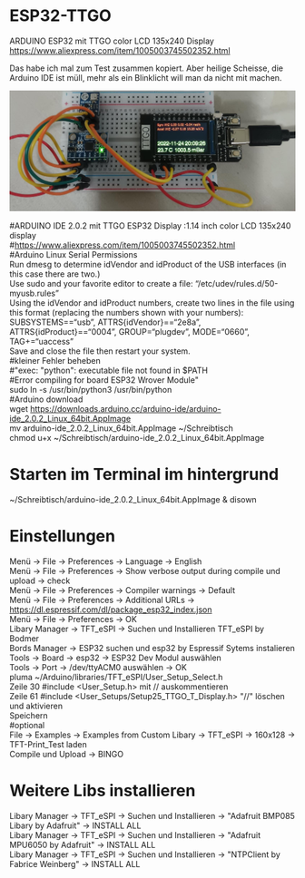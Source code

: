 # ESP32-TTGO

ARDUINO ESP32 mit TTGO color LCD 135x240 Display 
https://www.aliexpress.com/item/1005003745502352.html

Das habe ich mal zum Test zusammen kopiert. Aber heilige Scheisse, die Arduino IDE ist müll, mehr als ein Blinklicht will man da nicht mit machen.

![](FirstProjectEsp32TTGO.jpeg)

#ARDUINO IDE 2.0.2 mit TTGO ESP32 Display :1.14 inch color LCD 135x240 display <br>
#https://www.aliexpress.com/item/1005003745502352.html <br>
#Arduino Linux Serial Permissions <br>
Run dmesg to determine idVendor and idProduct of the USB interfaces (in this case there are two.) <br>
Use sudo and your favorite editor to create a file: “/etc/udev/rules.d/50-myusb.rules” <br>
Using the idVendor and idProduct numbers, create two lines in the file using this format (replacing the numbers shown with your numbers): <br>
SUBSYSTEMS==“usb”, ATTRS{idVendor}==“2e8a”, ATTRS{idProduct}==“0004”, GROUP=“plugdev”, MODE=“0660”, TAG+=“uaccess” <br>
Save and close the file then restart your system. <br>
#kleiner Fehler beheben <br>
#"exec: "python": executable file not found in $PATH <br>
#Error compiling for board ESP32 Wrover Module"  <br>
sudo ln -s /usr/bin/python3 /usr/bin/python <br>
#Arduino download <br>
wget https://downloads.arduino.cc/arduino-ide/arduino-ide_2.0.2_Linux_64bit.AppImage <br>
mv arduino-ide_2.0.2_Linux_64bit.AppImage ~/Schreibtisch <br>
chmod u+x ~/Schreibtisch/arduino-ide_2.0.2_Linux_64bit.AppImage <br>
# Starten im Terminal im hintergrund <br>
~/Schreibtisch/arduino-ide_2.0.2_Linux_64bit.AppImage & disown <br>
# Einstellungen <br>
Menü -> File -> Preferences -> Language -> English <br>
Menü -> File -> Preferences -> Show verbose output during compile und upload -> check <br>
Menü -> File -> Preferences -> Compiler warnings -> Default <br>
Menü -> File -> Preferences -> Additional URLs -> https://dl.espressif.com/dl/package_esp32_index.json <br>
Menü -> File -> Preferences -> OK <br>
Libary Manager -> TFT_eSPI -> Suchen und Installieren  TFT_eSPI by Bodmer <br>
Bords Manager -> ESP32 suchen und esp32 by Espressif Sytems instalieren <br>
Tools -> Board -> esp32 -> ESP32 Dev Modul auswählen <br>
Tools -> Port -> /dev/ttyACM0 auswählen -> OK <br>
pluma ~/Arduino/libraries/TFT_eSPI/User_Setup_Select.h <br>
Zeile 30 #include <User_Setup.h>  mit // auskommentieren <br>
Zeile 61 #include <User_Setups/Setup25_TTGO_T_Display.h> "//" löschen und aktivieren <br>
Speichern <br>
#optional <br>
File -> Examples -> Examples from Custom Libary -> TFT_eSPI -> 160x128 -> TFT-Print_Test laden <br>
Compile und Upload -> BINGO <br>
# Weitere Libs installieren <br>
Libary Manager -> TFT_eSPI -> Suchen und Installieren  -> "Adafruit BMP085 Libary by Adafruit" -> INSTALL ALL  <br>
Libary Manager -> TFT_eSPI -> Suchen und Installieren  -> "Adafruit MPU6050 by Adafruit" -> INSTALL ALL <br>
Libary Manager -> TFT_eSPI -> Suchen und Installieren  -> "NTPClient by Fabrice Weinberg" -> INSTALL ALL <br>
